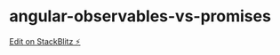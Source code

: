 # angular-observables-vs-promises

[Edit on StackBlitz ⚡️](https://stackblitz.com/edit/angular-observables-vs-promises)